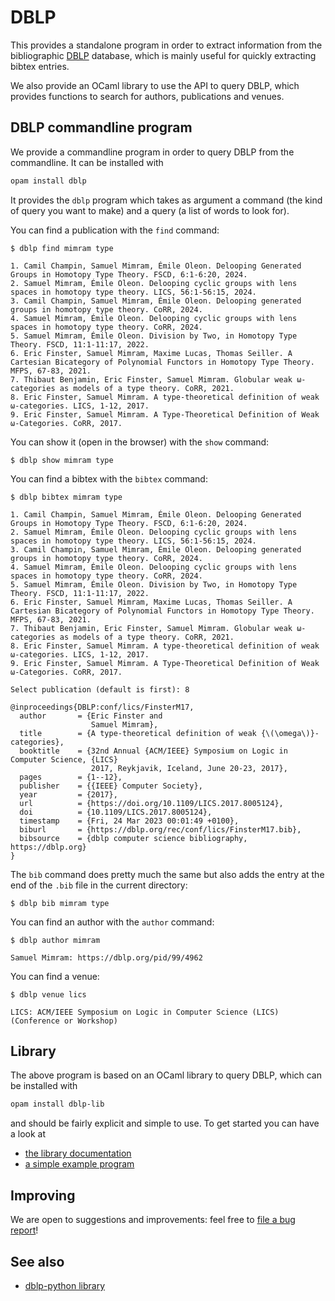 # DBLP

This provides a standalone program in order to extract information from the bibliographic [DBLP](http://dblp.org) database, which is mainly useful for quickly extracting bibtex entries.

We also provide an OCaml library to use the API to query DBLP, which provides functions to search for authors, publications and venues.

## DBLP commandline program

We provide a commandline program in order to query DBLP from the commandline. It can be installed with

```bash
opam install dblp
```

It provides the `dblp` program which takes as argument a command (the kind of query you want to make) and a query (a list of words to look for).

You can find a publication with the `find` command:

```
$ dblp find mimram type

1. Camil Champin, Samuel Mimram, Émile Oleon. Delooping Generated Groups in Homotopy Type Theory. FSCD, 6:1-6:20, 2024.
2. Samuel Mimram, Émile Oleon. Delooping cyclic groups with lens spaces in homotopy type theory. LICS, 56:1-56:15, 2024.
3. Camil Champin, Samuel Mimram, Émile Oleon. Delooping generated groups in homotopy type theory. CoRR, 2024.
4. Samuel Mimram, Émile Oleon. Delooping cyclic groups with lens spaces in homotopy type theory. CoRR, 2024.
5. Samuel Mimram, Émile Oleon. Division by Two, in Homotopy Type Theory. FSCD, 11:1-11:17, 2022.
6. Eric Finster, Samuel Mimram, Maxime Lucas, Thomas Seiller. A Cartesian Bicategory of Polynomial Functors in Homotopy Type Theory. MFPS, 67-83, 2021.
7. Thibaut Benjamin, Eric Finster, Samuel Mimram. Globular weak ω-categories as models of a type theory. CoRR, 2021.
8. Eric Finster, Samuel Mimram. A type-theoretical definition of weak ω-categories. LICS, 1-12, 2017.
9. Eric Finster, Samuel Mimram. A Type-Theoretical Definition of Weak ω-Categories. CoRR, 2017.
```

You can show it (open in the browser) with the `show` command:

```
$ dblp show mimram type
```

You can find a bibtex with the `bibtex` command:

```
$ dblp bibtex mimram type

1. Camil Champin, Samuel Mimram, Émile Oleon. Delooping Generated Groups in Homotopy Type Theory. FSCD, 6:1-6:20, 2024.
2. Samuel Mimram, Émile Oleon. Delooping cyclic groups with lens spaces in homotopy type theory. LICS, 56:1-56:15, 2024.
3. Camil Champin, Samuel Mimram, Émile Oleon. Delooping generated groups in homotopy type theory. CoRR, 2024.
4. Samuel Mimram, Émile Oleon. Delooping cyclic groups with lens spaces in homotopy type theory. CoRR, 2024.
5. Samuel Mimram, Émile Oleon. Division by Two, in Homotopy Type Theory. FSCD, 11:1-11:17, 2022.
6. Eric Finster, Samuel Mimram, Maxime Lucas, Thomas Seiller. A Cartesian Bicategory of Polynomial Functors in Homotopy Type Theory. MFPS, 67-83, 2021.
7. Thibaut Benjamin, Eric Finster, Samuel Mimram. Globular weak ω-categories as models of a type theory. CoRR, 2021.
8. Eric Finster, Samuel Mimram. A type-theoretical definition of weak ω-categories. LICS, 1-12, 2017.
9. Eric Finster, Samuel Mimram. A Type-Theoretical Definition of Weak ω-Categories. CoRR, 2017.

Select publication (default is first): 8

@inproceedings{DBLP:conf/lics/FinsterM17,
  author       = {Eric Finster and
                  Samuel Mimram},
  title        = {A type-theoretical definition of weak {\(\omega\)}-categories},
  booktitle    = {32nd Annual {ACM/IEEE} Symposium on Logic in Computer Science, {LICS}
                  2017, Reykjavik, Iceland, June 20-23, 2017},
  pages        = {1--12},
  publisher    = {{IEEE} Computer Society},
  year         = {2017},
  url          = {https://doi.org/10.1109/LICS.2017.8005124},
  doi          = {10.1109/LICS.2017.8005124},
  timestamp    = {Fri, 24 Mar 2023 00:01:49 +0100},
  biburl       = {https://dblp.org/rec/conf/lics/FinsterM17.bib},
  bibsource    = {dblp computer science bibliography, https://dblp.org}
}
```

The `bib` command does pretty much the same but also adds the entry at the end of the `.bib` file in the current directory:

```
$ dblp bib mimram type
```

You can find an author with the `author` command:

```
$ dblp author mimram

Samuel Mimram: https://dblp.org/pid/99/4962
```

You can find a venue:

```
$ dblp venue lics

LICS: ACM/IEEE Symposium on Logic in Computer Science (LICS) (Conference or Workshop)
```

## Library

The above program is based on an OCaml library to query DBLP, which can be installed with

```bash
opam install dblp-lib
```

and should be fairly explicit and simple to use. To get started you can have a look at

- [the library documentation](https://smimram.github.io/ocaml-dblp/dblp/DBLP/)
- [a simple example program](test/test.ml)

## Improving

We are open to suggestions and improvements: feel free to [file a bug report](https://github.com/smimram/ocaml-dblp/issues)!

## See also

- [dblp-python library](https://github.com/scholrly/dblp-python)
